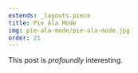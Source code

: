 ```yaml
---
extends: _layouts.piece
title: Pie Ala Mode
img: pie-ala-mode/pie-ala-mode.jpg
order: 21
---
```


This post is *profoundly* interesting.

